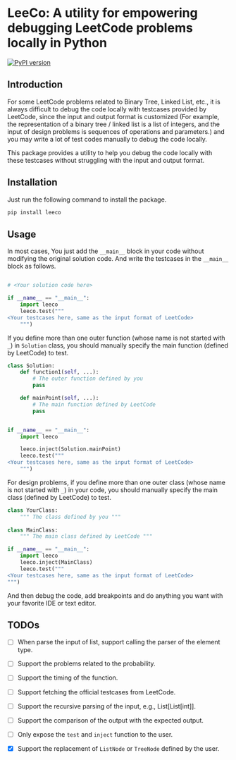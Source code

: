 # LeeCo: A utility for empowering debugging LeetCode problems locally in Python

[![PyPI version](https://badge.fury.io/py/leeco.svg)](https://badge.fury.io/py/leeco)

## Introduction

For some LeetCode problems related to Binary Tree, Linked List, etc.,
it is always difficult to debug the code locally with testcases provided by LeetCode,
since the input and output format is customized
(For example, the representation of a binary tree / linked list is a list of integers,
and the input of design problems is sequences of operations and parameters.)
and you may write a lot of test codes manually to debug the code locally.

This package provides a utility to help you debug the code locally with these testcases without
struggling with the input and output format.

## Installation

Just run the following command to install the package.

```bash
pip install leeco
```

## Usage

In most cases, You just add the `__main__` block in your code without modifying the original solution code.
And write the testcases in the `__main__` block as follows.

```python

# <Your solution code here>

if __name__ == "__main__":
    import leeco
    leeco.test("""
<Your testcases here, same as the input format of LeetCode>
    """)
```

If you define more than one outer function (whose name is not started with `_`) in `Solution` class, 
you should manually specify the main function (defined by LeetCode) to test.

```python
class Solution:
    def function1(self, ...):
        # The outer function defined by you
        pass

    def mainPoint(self, ...):
        # The main function defined by LeetCode
        pass


if __name__ == "__main__":
    import leeco

    leeco.inject(Solution.mainPoint)
    leeco.test("""
<Your testcases here, same as the input format of LeetCode>
    """)
```

For design problems, if you define more than one outer class (whose name is not started with `_`) in your code,
you should manually specify the main class (defined by LeetCode) to test.

```python
class YourClass:
    """ The class defined by you """
    
class MainClass:
    """ The main class defined by LeetCode """

if __name__ == "__main__":
    import leeco
    leeco.inject(MainClass)
    leeco.test("""
<Your testcases here, same as the input format of LeetCode>
""")
```

And then debug the code, add breakpoints and do anything you want with your favorite IDE or text editor.

## TODOs

- [ ] When parse the input of list, support calling the parser of the element type.
- [ ] Support the problems related to the probability.
- [ ] Support the timing of the function.
- [ ] Support fetching the official testcases from LeetCode.
- [ ] Support the recursive parsing of the input, e.g., List[List[int]].
- [ ] Support the comparison of the output with the expected output.
- [ ] Only expose the `test` and `inject` function to the user.
- [x] Support the replacement of `ListNode` or `TreeNode` defined by the user.

